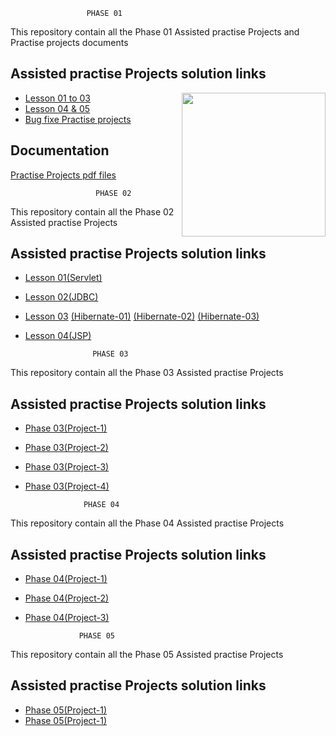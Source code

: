 
                     PHASE 01

This repository contain all the Phase 01 
Assisted practise Projects and Practise projects documents



## Assisted practise Projects solution links
<img align='right' src="https://media.giphy.com/media/M9gbBd9nbDrOTu1Mqx/giphy.gif" width="230">
 
 - [Lesson 01 to 03](https://github.com/R-NandaKumar/Java-Fsd/tree/main/Assisted_Practice_Projects_Phase_01/src/com)
 - [Lesson 04 & 05](https://github.com/R-NandaKumar/Java-Fsd/tree/main/Assisted_Practice_Projects_Phase_01/src/DataStructureAndAlgorithm)
 - [Bug fixe Practise projects](https://github.com/R-NandaKumar/Java-Fsd/tree/main/BugFix(Practise_Project))



## Documentation

[Practise Projects pdf files](https://github.com/R-NandaKumar/Java-Fsd/tree/main/Practise_Project)

                       PHASE 02

This repository contain all the Phase 02 
Assisted practise Projects 



## Assisted practise Projects solution links


 
 - [Lesson 01(Servlet)](https://github.com/R-NandaKumar/Java-Fsd/blob/main/Servlets(PHASE_02%40lesson_01).zip)
 - [Lesson 02(JDBC)](https://github.com/R-NandaKumar/Java-Fsd/tree/main/jdbc(PHASE_02%40Lesson_02))
 - [Lesson 03]()
   [(Hibernate-01)](https://github.com/R-NandaKumar/Java-Fsd/tree/main/Hibernate01(PHASE_02%40Lesson_03))
   [(Hibernate-02)](https://github.com/R-NandaKumar/Java-Fsd/tree/main/Hibernate02)
   [(Hibernate-03)](https://github.com/R-NandaKumar/Java-Fsd/tree/main/Hibernate03)
 - [Lesson 04(JSP)](https://github.com/R-NandaKumar/Java-Fsd/tree/main/JSP(PHASE_02%40Lesson_04))

                      PHASE 03

This repository contain all the Phase 03 
Assisted practise Projects 



## Assisted practise Projects solution links


 
 - [Phase 03(Project-1)](https://github.com/R-NandaKumar/Java-Fsd/tree/main/Phase%2003%20Assisted%20Project%2001/Phase%203%20Assisted%20Project-1)
 - [Phase 03(Project-2)](https://github.com/R-NandaKumar/Java-Fsd/tree/main/Phase%2003%20Assisted%20Project%2002)
 - [Phase 03(Project-3)](https://github.com/R-NandaKumar/Java-Fsd/tree/main/Phase%2003%20Assisted%20Project%2003)
 - [Phase 03(Project-4)](https://github.com/R-NandaKumar/Java-Fsd/tree/main/Phase%2003%20Assisted%20Project%2004)


                    PHASE 04

This repository contain all the Phase 04 
Assisted practise Projects 

## Assisted practise Projects solution links


 
 - [Phase 04(Project-1)](https://github.com/R-NandaKumar/Java-Fsd/tree/main/Phase%204%20Assisted%20Project-1)
 - [Phase 04(Project-2)](https://github.com/R-NandaKumar/Java-Fsd/tree/main/Phase%204%20Assisted%20Project-2)
 - [Phase 04(Project-3)](https://github.com/R-NandaKumar/Java-Fsd/tree/main/Phase%204%20Assisted%20Project-3)


                   PHASE 05

This repository contain all the Phase 05 
Assisted practise Projects 

   ## Assisted practise Projects solution links


 
 - [Phase 05(Project-1)](https://github.com/R-NandaKumar/Java-Fsd/tree/main/Phase%205%20Assisted%20Project-1/Phase05%20Ass)
 - [Phase 05(Project-1)](https://github.com/R-NandaKumar/Java-Fsd/tree/main/Phase%205%20Assisted%20Project-2)
 
 









